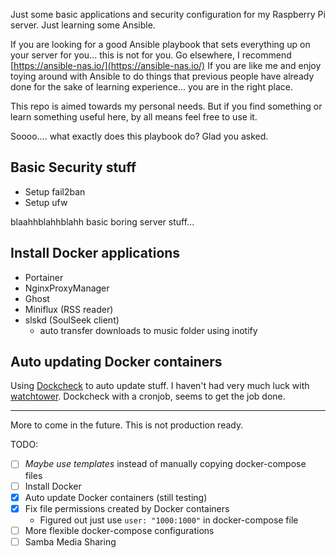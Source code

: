 Just some basic applications and security configuration for my Raspberry Pi server. 
Just learning some Ansible.

If you are looking for a good Ansible playbook that sets everything up on your server for you... this is not for you.
Go elsewhere, I recommend [https://ansible-nas.io/](https://ansible-nas.io/)
If you are like me and enjoy toying around with Ansible to do things that previous people have already done for the sake of learning experience... you are in the right place.

This repo is aimed towards my personal needs.
But if you find something or learn something useful here, by all means feel free to use it.

Soooo.... what exactly does this playbook do? Glad you asked.

## Basic Security stuff

- Setup fail2ban
- Setup ufw

blaahhblahhblahh basic boring server stuff...

## Install Docker applications

- Portainer
- NginxProxyManager
- Ghost
- Miniflux (RSS reader)
- slskd (SoulSeek client)
  - auto transfer downloads to music folder using inotify

## Auto updating Docker containers

Using [Dockcheck](https://github.com/mag37/dockcheck) to auto update stuff.
I haven't had very much luck with [watchtower](https://containrrr.dev/watchtower/).
Dockcheck with a cronjob, seems to get the job done.

---

More to come in the future.
This is not production ready.

TODO:
- [ ] *Maybe use templates* instead of manually copying docker-compose files
- [ ] Install Docker
- [x] Auto update Docker containers (still testing)
- [x] Fix file permissions created by Docker containers
  - Figured out just use ``user: "1000:1000"`` in docker-compose file
- [ ] More flexible docker-compose configurations
- [ ] Samba Media Sharing
